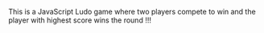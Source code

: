 This is a JavaScript Ludo game where two players compete to win and the player with highest score wins the round !!!
